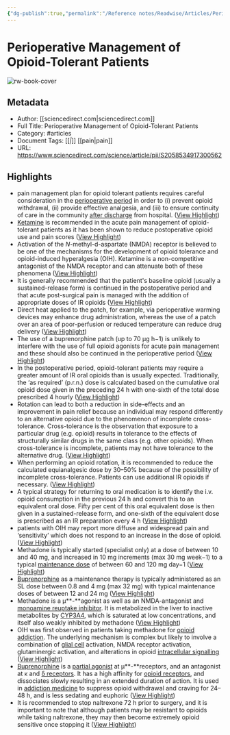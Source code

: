 ```yaml
---
{"dg-publish":true,"permalink":"/Reference notes/Readwise/Articles/Perioperative Management of Opioid-Tolerant Patients/"}
---
```


# Perioperative Management of Opioid-Tolerant Patients

![rw-book-cover](https://ars.els-cdn.com/content/image/1-s2.0-S2058534917X70091-cov150h.gif)

## Metadata
- Author: [[sciencedirect.com\|sciencedirect.com]]
- Full Title: Perioperative Management of Opioid-Tolerant Patients
- Category: #articles
- Document Tags: [[*\|*]] [[pain\|pain]] 
- URL: https://www.sciencedirect.com/science/article/pii/S2058534917300562

## Highlights
- pain management plan for opioid tolerant patients requires careful consideration in the [perioperative period](https://www.sciencedirect.com/topics/medicine-and-dentistry/perioperative-period) in order to (i) prevent opioid withdrawal, (ii) provide effective analgesia, and (iii) to ensure continuity of care in the community [after discharge](https://www.sciencedirect.com/topics/medicine-and-dentistry/afterdischarge) from hospital. ([View Highlight](https://read.readwise.io/read/01h0ah25cjrjp3vy8ssv4mye2n))
- [Ketamine](https://www.sciencedirect.com/topics/medicine-and-dentistry/ketamine) is recommended in the acute pain management of opioid-tolerant patients as it has been shown to reduce postoperative opioid use and pain scores ([View Highlight](https://read.readwise.io/read/01h0ah8qvczasw8eskgveytc44))
- Activation of the *N*-methyl-d-aspartate (NMDA) receptor is believed to be one of the mechanisms for the development of opioid tolerance and opioid-induced hyperalgesia (OIH). Ketamine is a non-competitive antagonist of the NMDA receptor and can attenuate both of these phenomena ([View Highlight](https://read.readwise.io/read/01h0ahabqg3vfy44hcek4ev2y6))
- It is generally recommended that the patient's baseline opioid (usually a sustained-release form) is continued in the postoperative period and that acute post-surgical pain is managed with the addition of appropriate doses of IR opioids ([View Highlight](https://read.readwise.io/read/01h0ahdj01xrws0ab1r53pvekp))
- Direct heat applied to the patch, for example, via perioperative warming devices may enhance drug administration, whereas the use of a patch over an area of poor-perfusion or reduced temperature can reduce drug delivery ([View Highlight](https://read.readwise.io/read/01h0ahe590s9y73q1n95mcqfrx))
- The use of a buprenorphine patch (up to 70 μg h−1) is unlikely to interfere with the use of full opioid agonists for acute pain management and these should also be continued in the perioperative period ([View Highlight](https://read.readwise.io/read/01h0ahf1t1wyaskb11aqvwn3yt))
- In the postoperative period, opioid-tolerant patients may require a greater amount of IR oral opioids than is usually expected. Traditionally, the ‘as required’ (p.r.n.) dose is calculated based on the cumulative oral opioid dose given in the preceding 24 h with one-sixth of the total dose prescribed 4 hourly ([View Highlight](https://read.readwise.io/read/01h0ahkjsjscx0m7s0ks3psagb))
- Rotation can lead to both a reduction in side-effects and an improvement in pain relief because an individual may respond differently to an alternative opioid due to the phenomenon of incomplete cross-tolerance. Cross-tolerance is the observation that exposure to a particular drug (e.g. opioid) results in tolerance to the effects of structurally similar drugs in the same class (e.g. other opioids). When cross-tolerance is incomplete, patients may not have tolerance to the alternative drug. ([View Highlight](https://read.readwise.io/read/01h0ahr0vw9jmqqvmffc72yz8k))
- When performing an opioid rotation, it is recommended to reduce the calculated equianalgesic dose by 30–50% because of the possibility of incomplete cross-tolerance. Patients can use additional IR opioids if necessary. ([View Highlight](https://read.readwise.io/read/01h0ahsdarndjha1m3dn7ys7f1))
- A typical strategy for returning to oral medication is to identify the i.v. opioid consumption in the previous 24 h and convert this to an equivalent oral dose. Fifty per cent of this oral equivalent dose is then given in a sustained-release form, and one-sixth of the equivalent dose is prescribed as an IR preparation every 4 h ([View Highlight](https://read.readwise.io/read/01h0bbzwt211qvpp879cymx0zz))
- patients with OIH may report more diffuse and widespread pain and ‘sensitivity’ which does not respond to an increase in the dose of opioid. ([View Highlight](https://read.readwise.io/read/01h0bc76bkmk6njz8bvzbp5y45))
- Methadone is typically started (specialist only) at a dose of between 10 and 40 mg, and increased in 10 mg increments (max 30 mg week−1) to a typical [maintenance dose](https://www.sciencedirect.com/topics/medicine-and-dentistry/maintenance-drug-dose) of between 60 and 120 mg day−1 ([View Highlight](https://read.readwise.io/read/01h0bca1r9q9my2tkgce2y4h83))
- [Buprenorphine](https://www.sciencedirect.com/topics/medicine-and-dentistry/buprenorphine) as a maintenance therapy is typically administered as an SL dose between 0.8 and 4 mg (max 32 mg) with typical maintenance doses of between 12 and 24 mg ([View Highlight](https://read.readwise.io/read/01h0bcb4wv4vtsq0969m2axktg))
- Methadone is a μ**-**agonist as well as an NMDA-antagonist and [monoamine reuptake inhibitor](https://www.sciencedirect.com/topics/medicine-and-dentistry/monoamine-reuptake-inhibitor). It is metabolized in the liver to inactive metabolites by [CYP3A4](https://www.sciencedirect.com/topics/medicine-and-dentistry/cyp3a4), which is saturated at low concentrations, and itself also weakly inhibited by methadone ([View Highlight](https://read.readwise.io/read/01h0bccvex1h89jgj4x8bp12d2))
- OIH was first observed in patients taking methadone for [opioid addiction](https://www.sciencedirect.com/topics/medicine-and-dentistry/opioid-dependence). The underlying mechanism is complex but likely to involve a combination of [glial cell](https://www.sciencedirect.com/topics/medicine-and-dentistry/glial-cells) activation, NMDA receptor activation, glutaminergic activation, and alterations in opioid [intracellular signalling](https://www.sciencedirect.com/topics/medicine-and-dentistry/intracellular-signaling) ([View Highlight](https://read.readwise.io/read/01h3hwp6ejmqg2crsqa6k5y70d))
- [Buprenorphine](https://www.sciencedirect.com/topics/medicine-and-dentistry/buprenorphine) is a [partial agonist](https://www.sciencedirect.com/topics/medicine-and-dentistry/partial-agonist) at μ**-**receptors, and an antagonist at κ and [δ receptors](https://www.sciencedirect.com/topics/medicine-and-dentistry/delta-opiate-receptor). It has a high affinity for [opioid receptors](https://www.sciencedirect.com/topics/medicine-and-dentistry/kappa-opioid-receptor), and dissociates slowly resulting in an extended duration of action. It is used in [addiction medicine](https://www.sciencedirect.com/topics/medicine-and-dentistry/addiction-medicine) to suppress opioid withdrawal and craving for 24–48 h, and is less sedating and euphoric ([View Highlight](https://read.readwise.io/read/01h0bce7fxxg3pd62asx0m3n3s))
- It is recommended to stop naltrexone 72 h prior to surgery, and it is important to note that although patients may be resistant to opioids while taking naltrexone, they may then become extremely opioid sensitive once stopping it ([View Highlight](https://read.readwise.io/read/01h0bcqgd4g9ecd0wppem0gqzz))
